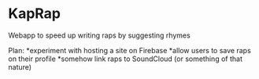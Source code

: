 # KapRap
Webapp to speed up writing raps by suggesting rhymes

Plan:
*experiment with hosting a site on Firebase
*allow users to save raps on their profile
*somehow link raps to SoundCloud (or something of that nature)
